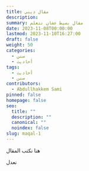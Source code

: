```yaml
---
title: مقال ديني
description: 
summary: مقال بسيط عشان نتعلم
date: 2023-11-08T00:00:00
lastmod: 2023-11-10T16:27:00
draft: false
weight: 50
categories:
  - سنن
  - أحاديث
tags:
  - أحاديث
  - سنن
contributors:
  - Abdullhakkem Sami
pinned: false
homepage: false
seo:
  title: ""
  description: ""
  canonical: ""
  noindex: false
slug: maqal-1
---
```


هنا نكتب المقال

نعدل




